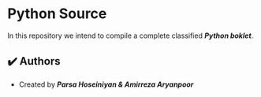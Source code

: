 # Python Source

In this repository we intend to compile a complete classified ***Python boklet***.

## :heavy_check_mark: Authors

-   Created by ***Parsa Hoseiniyan & Amirreza Aryanpoor***
